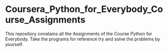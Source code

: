 # Coursera_Python_for_Everybody_Course_Assignments
This repository conatains all the Assignments of the Course Python for Everybody.
Take the programs for reference try and solve the problems by yourself.
